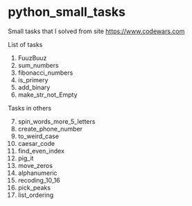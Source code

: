 # python_small_tasks
Small tasks that I solved from site
https://www.codewars.com

List of tasks
1. FuuzBuuz
2. sum_numbers
3. fibonacci_numbers
4. is_primery
5. add_binary
6. make_str_not_Empty

Tasks in others

7. spin_words_more_5_letters
8. create_phone_number
9. to_weird_case 
10. caesar_code
11. find_even_index
12. pig_it
13. move_zeros
14. alphanumeric
15. recoding_10_16
16. pick_peaks
17. list_ordering

